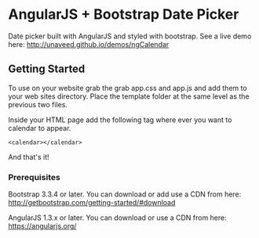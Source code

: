# AngularJS + Bootstrap Date Picker

Date picker built with AngularJS and styled with bootstrap. See a live demo here: http://unaveed.github.io/demos/ngCalendar

## Getting Started
To use on your website grab the grab app.css and app.js and add them to your web sites directory. Place the template folder at the same level as the previous two files. 

Inside your HTML page add the following tag where ever you want to calendar to appear. 
```
<calendar></calendar>
````
And that's it!

### Prerequisites
Bootstrap 3.3.4 or later. You can download or add use a CDN from here: http://getbootstrap.com/getting-started/#download

AngularJS 1.3.x or later. You can download or use a CDN from here:
https://angularjs.org/
